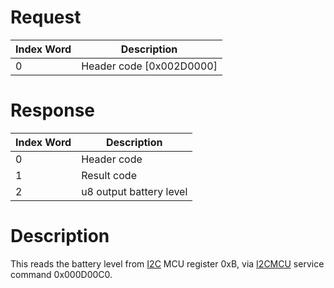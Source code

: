 # Request

| Index Word | Description                |
|------------|----------------------------|
| 0          | Header code \[0x002D0000\] |

# Response

| Index Word | Description             |
|------------|-------------------------|
| 0          | Header code             |
| 1          | Result code             |
| 2          | u8 output battery level |

# Description

This reads the battery level from [I2C](I2C "wikilink") MCU register
0xB, via [I2CMCU](I2C_Services "wikilink") service command 0x000D00C0.